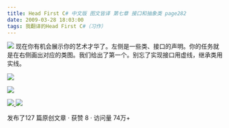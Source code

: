```yaml
---
title: Head First C# 中文版 图文皆译 第七章 接口和抽象类 page282
date: 2009-03-28 18:03:00
tags: 我翻译的Head First C#（习作）
---
```

![](https://p-blog.csdn.net/images/p_blog_csdn_net/cuipengfei1/EntryImages/20090328/2009-03-28_17-56-55.jpg)
现在你有机会展示你的艺术才华了。左侧是一些类、接口的声明。你的任务就是在右侧画出对应的类图。我们给出了第一个。别忘了实现接口用虚线，继承类用实线。

![](https://p-blog.csdn.net/images/p_blog_csdn_net/cuipengfei1/EntryImages/20090328/2009-03-28_18-00-50.jpg)

![](https://p-blog.csdn.net/images/p_blog_csdn_net/cuipengfei1/EntryImages/20090328/2009-03-28_18-02-07.jpg)



[ ![](https://profile.csdnimg.cn/5/2/5/3_cuipengfei1)
![](https://g.csdnimg.cn/static/user-reg-year/1x/11.png)
](https://blog.csdn.net/cuipengfei1)



发布了127 篇原创文章  ·  获赞 8  ·  访问量 74万+

